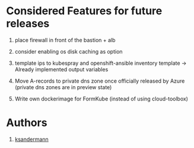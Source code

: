 # Considered Features for future releases

1. place firewall in front of the bastion + alb
   
1. consider enabling os disk caching as option
   
1. template ips to kubespray and openshift-ansible inventory template
-> Already implemented output variables

1. Move A-records to private dns zone once officially released by Azure (private dns zones are in preview state)

1. Write own dockerimage for FormKube (instead of using cloud-toolbox)

# Authors
1. [ksandermann](https://github.com/ksandermann)
